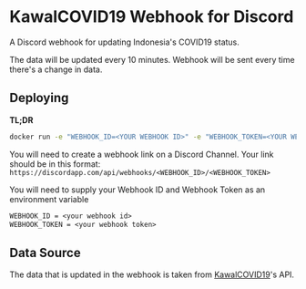 # KawalCOVID19 Webhook for Discord

A Discord webhook for updating Indonesia's COVID19 status.

The data will be updated every 10 minutes. Webhook will be sent every time there's a change in data.

## Deploying

**TL;DR**

```sh
docker run -e "WEBHOOK_ID=<YOUR WEBHOOK ID>" -e "WEBHOOK_TOKEN=<YOUR WEBHOOK TOKEN>" angeloanan/discord-kawalcovid19-webhook
```

You will need to create a webhook link on a Discord Channel.
Your link should be in this format: `https://discordapp.com/api/webhooks/<WEBHOOK_ID>/<WEBHOOK_TOKEN>`

You will need to supply your Webhook ID and Webhook Token as an environment variable

```txt
WEBHOOK_ID = <your webhook id>
WEBHOOK_TOKEN = <your webhook token>
```

## Data Source

The data that is updated in the webhook is taken from [KawalCOVID19](https://kawalcovid19.id/)'s API.
